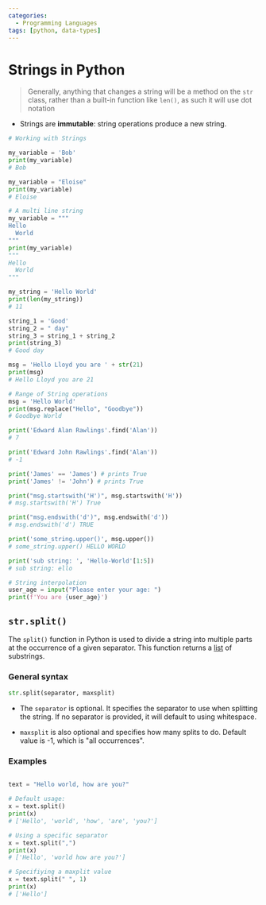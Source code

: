 ```yaml
---
categories:
  - Programming Languages
tags: [python, data-types]
---
```


# Strings in Python

> Generally, anything that changes a string will be a method on the `str` class,
> rather than a built-in function like `len()`, as such it will use dot notation

- Strings are **immutable**: string operations produce a new string.

```python
# Working with Strings

my_variable = 'Bob'
print(my_variable)
# Bob

my_variable = "Eloise"
print(my_variable)
# Eloise

# A multi line string
my_variable = """
Hello
  World
"""
print(my_variable)
"""
Hello
  World
"""

my_string = 'Hello World'
print(len(my_string))
# 11

string_1 = 'Good'
string_2 = " day"
string_3 = string_1 + string_2
print(string_3)
# Good day

msg = 'Hello Lloyd you are ' + str(21)
print(msg)
# Hello Lloyd you are 21

# Range of String operations
msg = 'Hello World'
print(msg.replace("Hello", "Goodbye"))
# Goodbye World

print('Edward Alan Rawlings'.find('Alan'))
# 7

print('Edward John Rawlings'.find('Alan'))
# -1

print('James' == 'James') # prints True
print('James' != 'John') # prints True

print("msg.startswith('H')", msg.startswith('H'))
# msg.startswith('H') True

print("msg.endswith('d')", msg.endswith('d'))
# msg.endswith('d') TRUE

print('some_string.upper()', msg.upper())
# some_string.upper() HELLO WORLD

print('sub string: ', 'Hello-World'[1:5])
# sub string: ello

# String interpolation
user_age = input("Please enter your age: ")
print(f'You are {user_age}')
```

## `str.split()`

The `split()` function in Python is used to divide a string into multiple parts
at the occurrence of a given separator. This function returns a
[list](/Programming_Languages/Python/Syntax/Lists_in_Python.md) of substrings.

### General syntax

```py
str.split(separator, maxsplit)
```

- The `separator` is optional. It specifies the separator to use when splitting
  the string. If no separator is provided, it will default to using whitespace.

- `maxsplit` is also optional and specifies how many splits to do. Default value
  is -1, which is "all occurrences".

### Examples

```py

text = "Hello world, how are you?"

# Default usage:
x = text.split()
print(x)
# ['Hello', 'world', 'how', 'are', 'you?']

# Using a specific separator
x = text.split(",")
print(x)
# ['Hello', 'world how are you?']

# Specifiying a maxplit value
x = text.split(" ", 1)
print(x)
# ['Hello']
```
